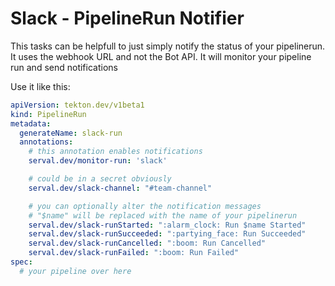 # Slack - PipelineRun Notifier
This tasks can be helpfull to just simply notify the status of your pipelinerun.
It uses the webhook URL and not the Bot API. It will monitor your pipeline run
and send notifications 

Use it like this:
```yaml
apiVersion: tekton.dev/v1beta1
kind: PipelineRun
metadata:
  generateName: slack-run
  annotations:
    # this annotation enables notifications
    serval.dev/monitor-run: 'slack'

    # could be in a secret obviously
    serval.dev/slack-channel: "#team-channel"

    # you can optionally alter the notification messages
    # "$name" will be replaced with the name of your pipelinerun
    serval.dev/slack-runStarted: ":alarm_clock: Run $name Started"
    serval.dev/slack-runSucceeded: ":partying_face: Run Succeeded"
    serval.dev/slack-runCancelled: ":boom: Run Cancelled"
    serval.dev/slack-runFailed: ":boom: Run Failed"
spec:
  # your pipeline over here
```